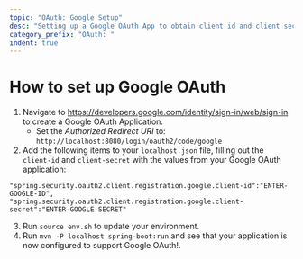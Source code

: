 ```yaml
---
topic: "OAuth: Google Setup"
desc: "Setting up a Google OAuth App to obtain client id and client secret"
category_prefix: "OAuth: "
indent: true
---
```



# How to set up Google OAuth

1. Navigate to <https://developers.google.com/identity/sign-in/web/sign-in> to create a Google OAuth Application.
    - Set the *Authorized Redirect URI* to: `http://localhost:8080/login/oauth2/code/google`
2. Add the following items to your `localhost.json` file, filling out the `client-id` and `client-secret` with the values from 
your Google OAuth application:
```
"spring.security.oauth2.client.registration.google.client-id":"ENTER-GOOGLE-ID",
"spring.security.oauth2.client.registration.google.client-secret":"ENTER-GOOGLE-SECRET"
```
3. Run `source env.sh` to update your environment.
4. Run `mvn -P localhost spring-boot:run` and see that your application is now configured to support Google OAuth!.
